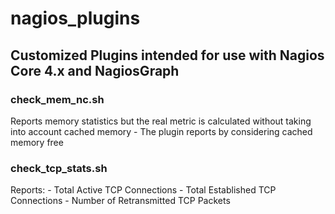 # nagios_plugins

## Customized Plugins intended for use with Nagios Core 4.x and NagiosGraph

### check_mem_nc.sh
Reports memory statistics but the real metric is calculated without taking into account cached memory - The plugin reports by considering cached memory free

### check_tcp_stats.sh
Reports:
    - Total Active TCP Connections
    - Total Established TCP Connections
    - Number of Retransmitted TCP Packets
